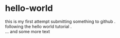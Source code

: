 # hello-world

this is my first attempt submitting something to github .  
following the hello world tutorial .  
... and some more text

